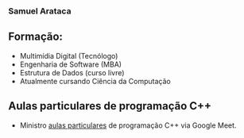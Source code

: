 ### Samuel Arataca 
## Formação:
- Multimídia Digital (Tecnólogo)
- Engenharia de Software (MBA)
- Estrutura de Dados (curso livre)
- Atualmente cursando Ciência da Computação

## Aulas particulares de programação C++
- Ministro <a href=https://www.superprof.com.br/aulas-programacao-aulas-remotas-via-google-meet.html>aulas particulares</a> de programação C++ via Google Meet. 

<!--
Hi 👋
**arataca89/arataca89** is a ✨ _special_ ✨ repository because its `README.md` (this file) appears on your GitHub profile.

Here are some ideas to get you started:

- 🔭 I’m currently working on ...
- 🌱 I’m currently learning ...
- 👯 I’m looking to collaborate on ...
- 🤔 I’m looking for help with ...
- 💬 Ask me about ...
- 📫 How to reach me: ...
- 😄 Pronouns: ...
- ⚡ Fun fact: ...
-->
